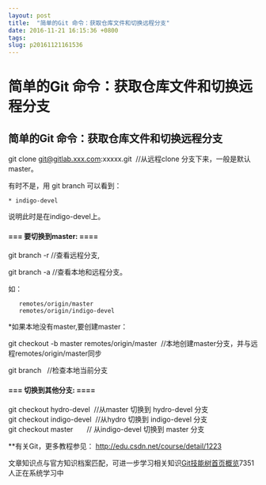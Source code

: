 ```yaml
---
layout: post
title:  "简单的Git 命令：获取仓库文件和切换远程分支"
date: 2016-11-21 16:15:36 +0800
tags: 
slug: p20161121161536
---
```


# 简单的Git 命令：获取仓库文件和切换远程分支





## 简单的Git 命令：获取仓库文件和切换远程分支


  
 git clone git@gitlab.xxx.com:xxxxx.git  //从远程clone 分支下来，一般是默认master。

 有时不是，用 git branch 可以看到： 
  


```
* indigo-devel 
```
 说明此时是在indigo-devel上。 
  

#### === 要切换到master: ====


git branch -r //查看远程分支, 
  

git branch -a //查看本地和远程分支。 
  
 如： 
  


```
   remotes/origin/master
   remotes/origin/indigo-devel
```
 \*如果本地没有master,要创建master： 
  

git checkout -b master remotes/origin/master  //本地创建master分支，并与远程remotes/origin/master同步 
  

git branch   //检查本地当前分支 
  

#### === 切换到其他分支: ====


git checkout hydro-devel  //从master 切换到 hydro-devel 分支  
 git checkout indigo-devel  //从hydro 切换到 indigo-devel 分支  
 git checkout master       // 从indigo-devel 切换到 master 分支  
 


  
 \*\*有关Git，更多教程参见： 
<http://edu.csdn.net/course/detail/1223>
  



文章知识点与官方知识档案匹配，可进一步学习相关知识[Git技能树](https://edu.csdn.net/skill/git/?utm_source=csdn_ai_skill_tree_blog)[首页](https://edu.csdn.net/skill/git/?utm_source=csdn_ai_skill_tree_blog)[概览](https://edu.csdn.net/skill/git/?utm_source=csdn_ai_skill_tree_blog)7351 人正在系统学习中
